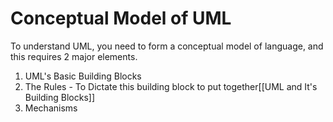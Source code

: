 

# Conceptual Model of UML

To understand UML, you need to form a conceptual model of language, and this requires 2 major elements.

1. UML's Basic Building Blocks
2. The Rules - To Dictate this building block to put together[[UML and It's Building Blocks]]
3. Mechanisms



